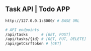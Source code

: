 ## Task API | Todo APP


```bash
http://127.0.0.1:8000/ # BASE URL

# API endpoints
/api/tasks      # [GET, POST]
/api/tasks/{id} # [GET, PUT, DELETE]
/api/getCsrftoken # [GET]
```